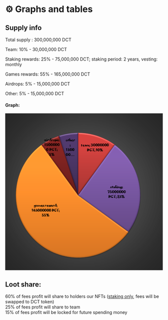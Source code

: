 # ⚙ Graphs and tables

## Supply info

Total supply : 300,000,000 DCT

Team: 10% - 30,000,000 DCT

Staking rewards: 25% - 75,000,000 DCT; staking period: 2 years, vesting: monthly

Games rewards: 55% - 165,000,000 DCT

Airdrops: 5% - 15,000,000 DCT

Other: 5% - 15,000,000 DCT

#### Graph:

![Total supply](../.gitbook/assets/image.png)

## Loot share:

60% of fees profit will share to holders our NFTs ([staking only](staking.md), fees will be swapped to DCT token)\
25% of fees profit will share to team\
15% of fees profit will be locked for future spending money&#x20;
